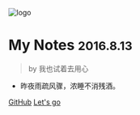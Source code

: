![logo](https://raw.githubusercontent.com/QAQXiYangYang/My-notes/master/docs/icon.ico)

# My Notes <small>2016.8.13</small>

> by 我也试着去用心

- 昨夜雨疏风骤，浓睡不消残酒。



[GitHub](https://github.com/QAQXiYangYang)
[Let's go](#doc)

